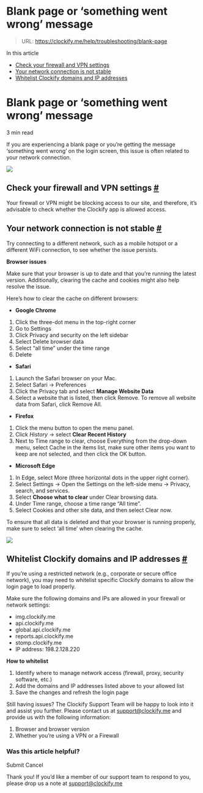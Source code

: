 # Blank page or ‘something went wrong’ message

> URL: https://clockify.me/help/troubleshooting/blank-page

In this article

* [Check your firewall and VPN settings](#check-your-firewall-and-vpn-settings)
* [Your network connection is not stable](#your-network-connection-is-not-stable)
* [Whitelist Clockify domains and IP addresses](#whitelist-clockify-domains-and-ip-addresses)

# Blank page or ‘something went wrong’ message

3 min read

If you are experiencing a blank page or you’re getting the message ‘something went wrong’ on the login screen, this issue is often related to your network connection.

![](https://clockify.me/help/wp-content/uploads/2025/06/Screenshot-2025-06-25-at-11.55.03-1024x533.png)

## Check your firewall and VPN settings [#](#check-your-firewall-and-vpn-settings)

Your firewall or VPN might be blocking access to our site, and therefore, it’s advisable to check whether the Clockify app is allowed access.

## Your network connection is not stable [#](#your-network-connection-is-not-stable)

Try connecting to a different network, such as a mobile hotspot or a different WiFi connection, to see whether the issue persists.

**Browser issues**

Make sure that your browser is up to date and that you’re running the latest version. Additionally, clearing the cache and cookies might also help resolve the issue.

Here’s how to clear the cache on different browsers:

* **Google Chrome**

1. Click the three-dot menu in the top-right corner
2. Go to Settings
3. Click Privacy and security on the left sidebar
4. Select Delete browser data
5. Select “all time” under the time range
6. Delete

* **Safari**

1. Launch the Safari browser on your Mac.
2. Select Safari → Preferences
3. Click the Privacy tab and select **Manage Website Data**
4. Select a website that is listed, then click Remove. To remove all website data from Safari, click Remove All.

* **Firefox**

1. Click the menu button to open the menu panel.
2. Click *History* → select **Clear Recent History**
3. Next to Time range to clear, choose Everything from the drop-down menu, select Cache in the items list, make sure other items you want to keep are not selected, and then click the OK button.

* **Microsoft Edge**

1. In Edge, select More (three horizontal dots in the upper right corner).
2. Select Settings → Open the Settings on the left-side menu → Privacy, search, and services.
3. Select **Choose what to clear** under Clear browsing data.
4. Under Time range, choose a time range “All time”.
5. Select Cookies and other site data, and then select Clear now.

To ensure that all data is deleted and that your browser is running properly, make sure to select ‘all time’ when clearing the cache.

![](https://lh7-rt.googleusercontent.com/docsz/AD_4nXe6Eny6MQnw_DnqC64nga43ZRhhSw0K3ToZ11qIBC5pRor_nqwvTjpQypBlnyUzWZb27AMqExtUsDD2s38-o65O5p0M0TzQRGO42NT_LtJ_i0HeMVnYyShBhP2Fje7rHa-PVOqw?key=XZmssafXgdhlV2XB9mRUkEGN)

## Whitelist Clockify domains and IP addresses [#](#whitelist-clockify-domains-and-ip-addresses)

If you’re using a restricted network (e.g., corporate or secure office network), you may need to whitelist specific Clockify domains to allow the login page to load properly.

Make sure the following domains and IPs are allowed in your firewall or network settings:

* img.clockify.me
* api.clockify.me
* global.api.clockify.me
* reports.api.clockify.me
* stomp.clockify.me
* IP address: 198.2.128.220

**How to whitelist**

1. Identify where to manage network access (firewall, proxy, security software, etc.)
2. Add the domains and IP addresses listed above to your allowed list
3. Save the changes and refresh the login page

Still having issues? The Clockify Support Team will be happy to look into it and assist you further. Please contact us at [support@clockify.me](mailto:support@clockify.me) and provide us with the following information:

1. Browser and browser version
2. Whether you’re using a VPN or a Firewall

### Was this article helpful?

Submit
Cancel

Thank you! If you’d like a member of our support team to respond to you, please drop us a note at support@clockify.me
